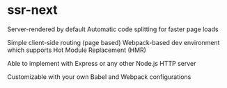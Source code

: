 # ssr-next
Server-rendered by default Automatic code splitting for faster page loads 

Simple client-side routing (page based) Webpack-based dev environment which supports Hot Module Replacement (HMR) 

Able to implement with Express or any other Node.js HTTP server 

Customizable with your own Babel and Webpack configurations
